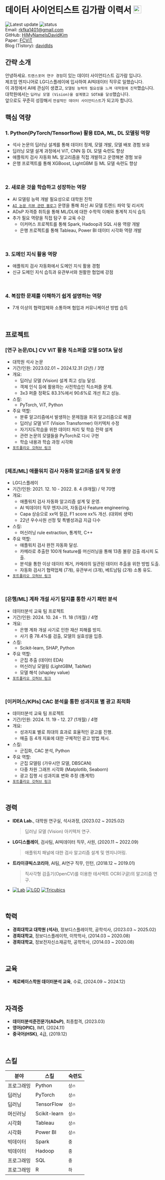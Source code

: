 # 데이터 사이언티스트 김가람 이력서 <img src="https://raw.githubusercontent.com/Tarikul-Islam-Anik/Animated-Fluent-Emojis/master/Emojis/Smilies/Smiling%20Face%20with%20Sunglasses.png" alt="Sunglasses" width="25" height="25" />
![Latest update](https://img.shields.io/badge/2025.01.20_updated-brightgreen.svg)
![status](https://img.shields.io/badge/offer_welcome-brightgreen.svg)
<br>
Email: rkfka1401@gmail.com
<br>
GitHub: [HiMyNameIsDavidKim](https://github.com/HiMyNameIsDavidKim)
<br>
Paper: [FCViT](https://github.com/HiMyNameIsDavidKim/fcvit)
<br>
Blog (Tistory): [davidlds](https://davidlds.tistory.com/)
<br>



## 간략 소개
안녕하세요. `트랜스포머 연구 경험`이 있는 데이터 사이언티스트 김가람 입니다.
<br>
제조업 엔지니어로 LG디스플레이에 입사하여 AI빅데이터 직무로 일했습니다.
<br>
이 과정에서 AI에 관심이 생겼고, `모델링 능력의 필요성을 느껴 대학원에 진학`했습니다.
<br>
대학원에서는 `딥러닝 모델 (Vision)을 설계했고 SOTA를 달성`했습니다.
<br>
앞으로도 꾸준히 성장해서 `전설적인 데이터 사이언티스트`가 되고자 합니다.
<br>



## 핵심 역량

### 1. Python(PyTorch/Tensorflow) 활용 EDA, ML, DL 모델링 역량
* 석사 논문의 딥러닝 설계를 통해 데이터 정제, 모델 개발, 모델 배포 경험 보유
* 딥러닝 모델 설계 과정에서 ViT, CNN 등 DL 모델 숙련도 향상
* 애플워치 검사 자동화 ML 알고리즘을 직접 개발하고 운영해본 경험 보유
* 은행 프로젝트를 통해 XGBoost, LightGBM 등 ML 모델 숙련도 향상
<br>

### 2. 새로운 것을 학습하고 성장하는 역량
* AI 모델링 능력 개발 필요성으로 대학원 진학
* [`AI 논문 리뷰 관련 블로그`](https://davidlds.tistory.com/) 운영을 통해 최신 AI 모델 트렌드 파악 및 리서치
* ADsP 자격증 취득을 통해 ML/DL에 대한 수학적 이해와 통계적 지식 습득
* 추가 필요 역량을 직접 탐구 후 교육 수강
    * 이커머스 프로젝트를 통해 Spark, Hadoop과 SQL 사용 역량 개발
    * 은행 프로젝트를 통해 Tableau, Power BI 데이터 시각화 역량 개발
<br>

### 3. 도메인 지식 활용 역량
* 애플워치 검사 자동화에서 도메인 지식 활용 경험
* 신규 도메인 지식 습득과 유관부서와 원활한 협업에 강점
<br>

### 4. 복잡한 문제를 이해하기 쉽게 설명하는 역량
* 7개 이상의 협력업체와 소통하며 협업과 커뮤니케이션 방법 습득
<br>



## 프로젝트

### [연구 논문/DL] CV ViT 활용 직소퍼즐 모델 SOTA 달성
* 대학원 석사 논문
* 기간/인원: 2023.02.01 ~ 2024.12.31 (2년) / 3명
* 개요:
    * 딥러닝 모델 (Vision) 설계 최고 성능 달성.
    * 객체 인식 등에 활용하는 사전학습인 직소퍼즐 문제.
    * 3x3 퍼즐 정확도 83.3%에서 90.6%로 개선 최고 성능.
* 스킬:
    * PyTorch, ViT, Python
* 주요 역할:
    * 분류 알고리즘에서 발생하는 문제점을 회귀 알고리즘으로 해결
    * 딥러닝 모델 ViT (Vision Transformer) 아키텍처 수정
    * 자기지도학습을 위한 데이터 처리 및 학습 전략 설계
    * 관련 논문의 모델들을 PyTorch로 다시 구현
    * 학습 내용과 학습 과정 시각화
* [`포트폴리오 깃허브 링크`](https://github.com/HiMyNameIsDavidKim/fcvit/blob/main/OVERVIEW_KOR.md)
<br>

### [제조/ML] 애플워치 검사 자동화 알고리즘 설계 및 운영
* LG디스플레이
* 기간/인원: 2021. 12. 10 - 2022. 8. 4 (9개월) / 약 70명
* 개요: 
    * 애플워치 검사 자동화 알고리즘 설계 및 운영.
    * AI 빅데이터 직무 엔지니어, 자동검사 Feature engineering.
    * Capa 상승으로 xx억 절감, F1 score xx% 개선. (대외비 생략)
    * 22년 우수사원 선정 및 특별성과급 지급 다수
* 스킬: 
    * 머신러닝 rule extraction, 통계학, C++
* 주요 역할: 
    * 애플워치 검사 완전 자동화 달성.
    * 카메라로 추출한 100개 feature를 머신러닝을 통해 13종 불량 검출 레시피 도출.
    * 분석을 통한 이상 데이터 제거, 카메라의 일관된 데이터 추출을 위한 방법 도출.
    * 자동화 검사기 협력업체 (7개), 유관부서 (3개), 베트남팀 (2개) 소통 유도.
* [`포트폴리오 깃허브 링크`](https://github.com/HiMyNameIsDavidKim/Study/tree/main/6Project/lgd_project)
<br>

### [은행/ML] 계좌 개설 사기 탐지를 통한 사기 패턴 분석
* 데이터분석 교육 팀 프로젝트
* 기간/인원: 2024. 10. 24 - 11. 18 (1개월) / 4명
* 개요: 
    * 은행 계좌 개설 사기로 인한 재산 피해를 방지.
    * 사기 중 78.4%를 검출, 모델의 실효성을 입증.
* 스킬: 
    * Scikit-learn, SHAP, Python
* 주요 역할: 
    * 군집 추출 (데이터 EDA)
    * 머신러닝 모델링 (LightGBM, TabNet)
    * 모델 해석 (shapley value)
* [`포트폴리오 깃허브 링크`](https://github.com/HiMyNameIsDavidKim/Study/tree/main/6Project/team_project)
<br>

### [이커머스/KPIs] CAC 분석을 통한 성과지표 별 광고 최적화
* 데이터분석 교육 팀 프로젝트
* 기간/인원: 2024. 11. 19 - 12. 27 (1개월) / 4명
* 개요: 
    * 성과지표 별로 최대의 효과로 효율적인 광고를 진행.
    * 매출 등 4개 지표에 대한 구체적인 광고 방법 제시.
* 스킬: 
    * 군집화, CAC 분석, Python
* 주요 역할: 
    * 군집 모델링 (가우시안 모델, DBSCAN)
    * 다중 차원 그래프 시각화 (Matplotlib, Seaborn)
    * 광고 집행 시 성과지표 변화 추정 (통계학)
* [`포트폴리오 깃허브 링크`](https://github.com/HiMyNameIsDavidKim/Study/tree/main/6Project/final_project)
<br>



## 경력
* __IDEA Lab.__, 대학원 연구실, 석사과정, (2023.02 ~ 2025.02)
    > 딥러닝 모델 (Vision) 아키텍처 연구.
* __LG디스플레이__, 검사팀, AI빅데이터 직무, 사원, (2020.11 ~ 2022.09)
    > 애플워치 패널에 대한 검사 알고리즘 설계 및 엔지니어링.
* __트라이큐빅스코리아__, AI팀, AI연구 직무, 인턴, (2018.12 ~ 2019.01)
    > 직사각형 검출기(OpenCV)를 이용한 테서랙트 OCR(구글)의 알고리즘 연구.
* [![Lab](https://img.shields.io/badge/Idea_Lab-3776AB?style=plastic&logo=Electron&logoColor=white)](https://ideakhu.wixsite.com/home)
[![LGD](https://img.shields.io/badge/LG_Display-A50034?style=plastic&logo=lg&logoColor=white)](https://www.lgdisplay.com/)
[![Tricubics](https://img.shields.io/badge/Tricubics-009688?style=plastic&logo=apachenetbeanside&logoColor=white)](https://www.tricubics.com/)
<br>



## 학력
* __경희대학교 대학원 (석사)__, 정보디스플레이학, 공학석사, (2023.03 ~ 2025.02)
* __경희대학교__, 정보디스플레이학, 이학학사, (2014.03 ~ 2020.08)
* __경희대학교__, 정보전자신소재공학, 공학학사, (2014.03 ~ 2020.08)
<br>



## 교육
* __제로베이스학원 데이터분석 교육__, 수료, (2024.09 ~ 2024.12)
<br>



## 자격증
* __데이터분석준전문가(ADsP)__, 최종합격, (2023.03)
* __영어(OPIC)__, IM1, (2024.11)
* __중국어(HSK)__, 4급, (2019.12)
<br>



## 스킬
| 분야 | 스킬 | 숙련도 |
| -- | -- | -- |
| 프로그래밍 | Python | `상🔥` |
| 딥러닝 | PyTorch | `상🔥` |
| 딥러닝 | TensorFlow | `상🔥` |
| 머신러닝 | Scikit-learn | `상🔥` |
| 시각화 | Tableau | `상🔥` |
| 시각화 | Power BI | `상🔥` |
| 빅데이터 | Spark | `중` |
| 빅데이터 | Hadoop | `중` |
| 프로그래밍 | SQL | `중` |
| 프로그래밍 | R | `하` |
<br>

